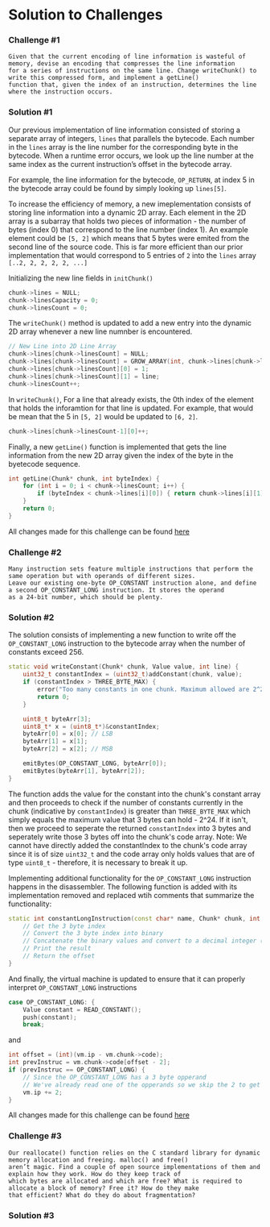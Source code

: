 # Solution to Challenges

### Challenge #1
```
Given that the current encoding of line information is wasteful of memory, devise an encoding that compresses the line information 
for a series of instructions on the same line. Change writeChunk() to write this compressed form, and implement a getLine()
function that, given the index of an instruction, determines the line where the instruction occurs.
```
### Solution #1
Our previous implementation of line information consisted of storing a separate array of integers, `lines` that parallels the bytecode. 
Each number in the `lines` array is the line number for the corresponding byte in the bytecode. When a runtime error occurs, we look up
the line number at the same index as the current instruction’s offset in the bytecode array.

For example, the line information for the bytecode, `OP_RETURN`, at index 5 in the bytecode array could be found by simply looking
up `lines[5]`. 

To increase the efficiency of memory, a new imeplementation consists of storing line information into a dynamic 2D array.
Each element in the 2D array is a subarray that holds two pieces of information - the number of bytes (index 0) that correspond to the
line number (index 1). An example element could be `[5, 2]` which means that 5 bytes were emited from the second line of the source code.
This is far more efficient than our prior implementation that would correspond to 5 entries of `2` into the `lines` array `[..2, 2, 2, 2, 2, ...]`

Initializing the new line fields in `initChunk()`
```c++
chunk->lines = NULL;
chunk->linesCapacity = 0;
chunk->linesCount = 0;
```

The `writeChunk()` method is updated to add a new entry into the dynamic 2D array whenever a new line numnber is encountered. 
```c++
// New Line into 2D Line Array
chunk->lines[chunk->linesCount] = NULL;
chunk->lines[chunk->linesCount] = GROW_ARRAY(int, chunk->lines[chunk->linesCount], 0, 2);
chunk->lines[chunk->linesCount][0] = 1;
chunk->lines[chunk->linesCount][1] = line; 
chunk->linesCount++;
```
In `writeChunk()`, For a line that already exists, the 0th index of the element that holds the inforamtion for that line is updated. For example, 
that would be mean that the 5 in `[5, 2]` would be updated to `[6, 2]`.
```c++
chunk->lines[chunk->linesCount-1][0]++;
```
Finally, a new `getLine()` function is implemented that gets the line information from the new 2D array given the index of the byte in the byetecode 
sequence.

```c++
int getLine(Chunk* chunk, int byteIndex) {
	for (int i = 0; i < chunk->linesCount; i++) {
		if (byteIndex < chunk->lines[i][0]) { return chunk->lines[i][1]; }
	}
	return 0;
} 
```
All changes made for this challenge can be found [here](https://github.com/JanatB/Bytecode-Virtual-Machine/commit/305cb1196aaf67a97db193c1499116d1e43ec9a8) 

### Challenge #2 
```
Many instruction sets feature multiple instructions that perform the same operation but with operands of different sizes. 
Leave our existing one-byte OP_CONSTANT instruction alone, and define a second OP_CONSTANT_LONG instruction. It stores the operand
as a 24-bit number, which should be plenty.
```
### Solution #2 

The solution consists of implementing a new function to write off the `OP_CONSTANT_LONG` instruction to the bytecode array when the number of constants exceed 256. 
```c++
static void writeConstant(Chunk* chunk, Value value, int line) {
	uint32_t constantIndex = (uint32_t)addConstant(chunk, value);
	if (constantIndex > THREE_BYTE_MAX) {
		error("Too many constants in one chunk. Maximum allowed are 2^24.");
		return 0;
	}

	uint8_t byteArr[3];
	uint8_t* x = (uint8_t*)&constantIndex;
	byteArr[0] = x[0]; // LSB
	byteArr[1] = x[1];
	byteArr[2] = x[2]; // MSB

	emitBytes(OP_CONSTANT_LONG, byteArr[0]);
	emitBytes(byteArr[1], byteArr[2]);
}
```
The function adds the value for the constant into the chunk's constant array and then proceeds to check if the number of constants currently in the chunk (indicative by `constantIndex`) is greater than `THREE_BYTE_MAX` which simply equals the maximum value that 3 bytes can hold - 2^24. If it isn't, then we proceed to seperate the returned `constantIndex` into 3 bytes and seperately write those 3 bytes off into the chunk's code array. Note: We cannot have directly added the constantIndex to the chunk's code array since it is of size `uint32_t` and the code array only holds values that are of type `uint8_t` - therefore, it is necessary to break it up. 

Implementing additional functionality for the `OP_CONSTANT_LONG` instruction happens in the disassembler. The following function is added with its implementation removed and replaced wtih comments that summarize the functionality:
```c++
static int constantLongInstruction(const char* name, Chunk* chunk, int offset) {
	// Get the 3 byte index
	// Convert the 3 byte index into binary
	// Concatenate the binary values and convert to a decimal integer (the index)
	// Print the result
	// Return the offset
}
```
And finally, the virtual machine is updated to ensure that it can properly interpret `OP_CONSTANT_LONG` instructions
```c++
case OP_CONSTANT_LONG: {
	Value constant = READ_CONSTANT();
	push(constant);
	break;
```
and 
```c++
int offset = (int)(vm.ip - vm.chunk->code);
int prevInstruc = vm.chunk->code[offset - 2];
if (prevInstruc == OP_CONSTANT_LONG) {
	// Since the OP_CONSTANT_LONG has a 3 byte opperand 
	// We've already read one of the opperands so we skip the 2 to get to the next instruction
	vm.ip += 2; 
}
```
All changes made for this challenge can be found [here](https://github.com/JanatB/Bytecode-Virtual-Machine/commit/dbb94abe3505c55f66cb669f4a02a04d0ad84b20) 

### Challenge #3 
```
Our reallocate() function relies on the C standard library for dynamic memory allocation and freeing. malloc() and free() 
aren’t magic. Find a couple of open source implementations of them and explain how they work. How do they keep track of 
which bytes are allocated and which are free? What is required to allocate a block of memory? Free it? How do they make 
that efficient? What do they do about fragmentation?
```
### Solution #3 
